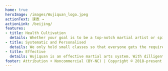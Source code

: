 ```yaml
---
home: true
heroImage: /images/Wujiquan_logo.jpeg
actionText: 课表 →
actionLink: /beijing/
features:
- title: Health Cultivation
  details: Whether your goal is to be a top-notch martial artist or spiritual cultivation, you will get a firm foundation and stay healthy physically, mentally and spiritually.
- title: Systematic and Personalised
  details: We only hold small classes so that everyone gets the required attention. Our instructors teach in a systematic manner to ensure you can progress in the best manner.
- title: Effective
  details: Wujiquan is an effective martial arts system. With dilligent practice and correct guidance, you can start feeling the effects and benefits yourself in a matter of months. 
footer: Attribution + Noncommercial (BY-NC) | Copyright © 2018-present 富民无极拳国际联合会
---
```

